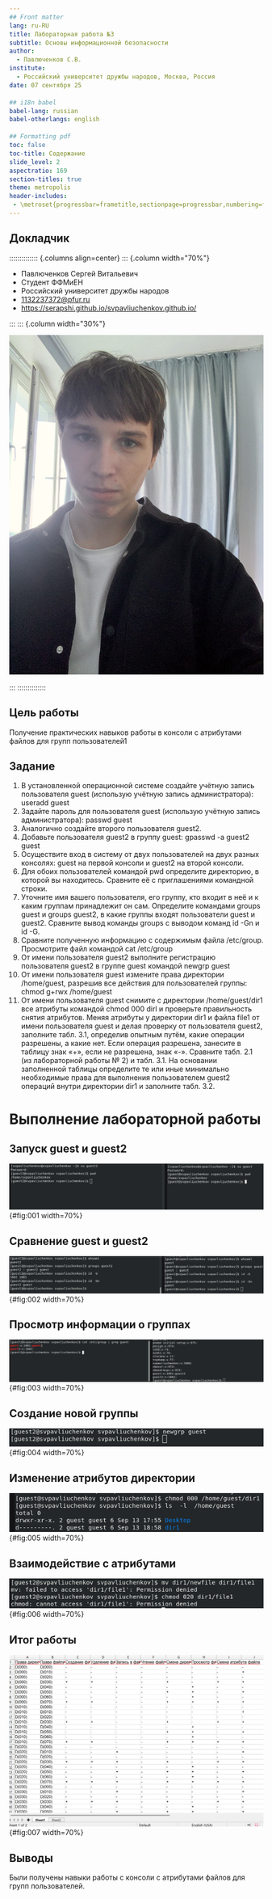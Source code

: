 ```yaml
---
## Front matter
lang: ru-RU
title: Лабораторная работа №3
subtitle: Основы информационной безопасности
author:
  - Павлюченков С.В.
institute:
  - Российский университет дружбы народов, Москва, Россия
date: 07 сентября 25

## i18n babel
babel-lang: russian
babel-otherlangs: english

## Formatting pdf
toc: false
toc-title: Содержание
slide_level: 2
aspectratio: 169
section-titles: true
theme: metropolis
header-includes:
 - \metroset{progressbar=frametitle,sectionpage=progressbar,numbering=fraction}
---
```



## Докладчик

:::::::::::::: {.columns align=center}
::: {.column width="70%"}

  * Павлюченков Сергей Витальевич
  * Студент ФФМиЕН
  * Российский университет дружбы народов
  * [1132237372@pfur.ru](mailto:1132237372@pfur.ru)
  * <https://serapshi.github.io/svpavliuchenkov.github.io/>

:::
::: {.column width="30%"}

![](./image/my_photo.jpg)

:::
::::::::::::::


## Цель работы

Получение практических навыков работы в консоли с атрибутами файлов для групп пользователей1



## Задание

1. В установленной операционной системе создайте учётную запись пользователя guest (использую учётную запись администратора):
useradd guest
2. Задайте пароль для пользователя guest (использую учётную запись администратора):
passwd guest
3. Аналогично создайте второго пользователя guest2.
4. Добавьте пользователя guest2 в группу guest:
gpasswd -a guest2 guest
5. Осуществите вход в систему от двух пользователей на двух разных консолях: guest на первой консоли и guest2 на второй консоли.
6. Для обоих пользователей командой pwd определите директорию, в которой вы находитесь. Сравните её с приглашениями командной строки.
7. Уточните имя вашего пользователя, его группу, кто входит в неё
и к каким группам принадлежит он сам. Определите командами
groups guest и groups guest2, в какие группы входят пользователи guest и guest2. Сравните вывод команды groups с выводом команд
id -Gn и id -G.
8. Сравните полученную информацию с содержимым файла /etc/group.
Просмотрите файл командой
cat /etc/group
9. От имени пользователя guest2 выполните регистрацию пользователя
guest2 в группе guest командой
newgrp guest
10. От имени пользователя guest измените права директории /home/guest,
разрешив все действия для пользователей группы:
chmod g+rwx /home/guest
11. От имени пользователя guest снимите с директории /home/guest/dir1
все атрибуты командой
chmod 000 dirl  и проверьте правильность снятия атрибутов.
Меняя атрибуты у директории dir1 и файла file1 от имени пользователя guest и делая проверку от пользователя guest2, заполните табл. 3.1,
определив опытным путём, какие операции разрешены, а какие нет. Если операция разрешена, занесите в таблицу знак «+», если не разрешена,
знак «-».
Сравните табл. 2.1 (из лабораторной работы № 2) и табл. 3.1.
На основании заполненной таблицы определите те или иные минимально необходимые права для выполнения пользователем guest2 операций
внутри директории dir1 и заполните табл. 3.2.



# Выполнение лабораторной работы


## Запуск guest и guest2

![Запуск двух гостевых пользователей](image/5.png){#fig:001 width=70%}

## Сравнение guest и guest2 

![по командам id -g, -Gn, groups, whoami](image/6.png){#fig:002 width=70%}

##  Просмотр информации о группах 

![Просмотр /etc/group](image/7.png){#fig:003 width=70%}


## Создание новой группы 
![Создание группы group ](image/8.png){#fig:004 width=70%}

## Изменение атрибутов директории 

![Смена атрибута каталога dir1 ](image/10.png){#fig:005 width=70%}

## Взаимодействие с атрибутами

![Проверка команд](image/11.png){#fig:006 width=70%}

## Итог работы

![Таблица 3.1 ](image/12.png){#fig:007 width=70%}


## Выводы


Были получены навыки работы с консоли  с атрибутами файлов для групп пользователей.
